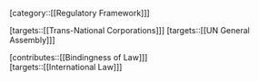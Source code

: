 [category::[[Regulatory Framework]]] 

[targets::[[Trans-National Corporations]]] 
[targets::[[UN General Assembly]]]  

[contributes::[[Bindingness of Law]]]  
[targets::[[International Law]]]